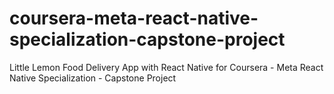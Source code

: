 # coursera-meta-react-native-specialization-capstone-project
Little Lemon Food Delivery App with React Native for Coursera - Meta React Native Specialization - Capstone Project
